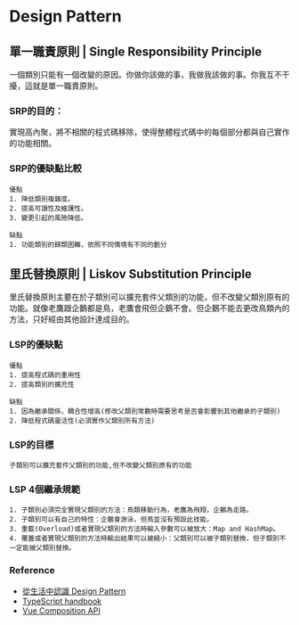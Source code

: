 # Design Pattern

## 單一職責原則 | Single Responsibility Principle
一個類別只能有一個改變的原因。你做你該做的事，我做我該做的事。你我互不干擾，這就是單一職責原則。

### SRP的目的：
實現高內聚，將不相關的程式碼移除，使得整體程式碼中的每個部分都與自己實作的功能相關。

### SRP的優缺點比較
```
優點
1. 降低類別複雜度。
2. 提高可讀性及維護性。
3. 變更引起的風險降低。

缺點
1. 功能類別的歸類困難，依照不同情境有不同的劃分
```

## 里氏替換原則 | Liskov Substitution Principle
里氏替換原則主要在於子類別可以擴充套件父類別的功能，但不改變父類別原有的功能。就像老鷹跟企鵝都是鳥，老鷹會飛但企鵝不會。但企鵝不能去更改鳥類內的方法，只好經由其他設計達成目的。

### LSP的優缺點
```
優點
1. 提高程式碼的重用性
2. 提高類別的擴充性

缺點
1. 因為繼承關係，耦合性增高(修改父類別常數時需要思考是否會影響到其他繼承的子類別)
2. 降低程式碼靈活性(必須實作父類別所有方法)
```
### LSP的目標
`子類別可以擴充套件父類別的功能,但不改變父類別原有的功能`

### LSP 4個繼承規範
```
1. 子類別必須完全實現父類別的方法：鳥類移動行為，老鷹為飛翔，企鵝為走路。
2. 子類別可以有自己的特性：企鵝會游泳，但鳥並沒有預設此技能。
3. 重載(Overload)或者實現父類別的方法時輸入參數可以被放大：Map and HashMap。
4. 覆蓋或者實現父類別的方法時輸出結果可以被縮小：父類別可以被子類別替換，但子類別不一定能被父類別替換。
```

### Reference
- [從生活中認識 Design Pattern](https://ianjustin39.github.io/ianlife/series/%E5%BE%9E%E7%94%9F%E6%B4%BB%E4%B8%AD%E8%AA%8D%E8%AD%98-design-pattern/)
- [TypeScript handbook](https://www.typescriptlang.org/docs/handbook/classes.html)
- [Vue Composition API](https://v3.vuejs.org/api/composition-api.html#setup)

